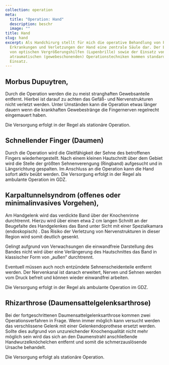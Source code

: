 ```yaml
---
collection: operation
meta:
  title: "Operation: Hand"
  description: beschr
  image: ""
title: Hand
slug: hand
excerpt: Als Handchirurg stellt für mich die operative Behandlung von Pat mit
  Erkrankungen und Verletzungen der Hand eine zentrale Säule dar. Der Einsatz
  von optischen Vergrößerungshilfen (Lupenbrille) sowie der Einsatz von
  atraumatischen (gewebeschonenden) Operationstechniken kommen standardmäßig zum
  Einsatz.
---
```

## Morbus Dupuytren,

Durch die Operation werden die zu meist stranghaften Gewebsanteile entfernt. Hierbei ist darauf zu achten das Gefäß- und Nervenstrukturen nicht verletzt werden. Unter Umständen kann die Operation etwas länger dauern wenn die krankhaften Gewebestränge die Fingernerven regelrecht eingemauert haben. 

Die Versorgung erfolgt in der Regel als stationäre Operation. 

## Schnellender Finger (Daumen)

Durch die Operation wird die Gleitfähigkeit der Sehne des betroffenen Fingers wiederhergestellt. Nach einem kleinen Hautschnitt über dem Gebiet wird die Stelle der größten Sehnenverengung (Ringband) aufgesucht und in Längsrichtung gespalten. Im Anschluss an die Operation kann die Hand sofort aktiv beübt werden. Die Versorgung erfolgt in der Regel als ambulante Operation im GDZ. 

## Karpaltunnelsyndrom (offenes oder minimalinvasives Vorgehen),

Am Handgelenk wird das verdickte Band über der Knochenrinne durchtrennt. Hierzu wird über einen etwa 2 cm langen Schnitt an der Beugefalte des Handgelenkes das Band unter Sicht mit einer Spezialkamara (endoskopisch) . Das Risiko der Verletzung von Nervenstrukturen in dieser Region wird somit deutlich gesenkt. 

Gelingt aufgrund von Verwachsungen die einwandfreie Darstellung des Bandes nicht wird über eine Verlängerung des Hautschnittes das Band in klassischer Form von „außen“ durchtrennt. 

Eventuell müssen auch noch entzündete Sehnenscheidenteile entfernt werden. Der Nervenkanal ist danach erweitert, Nerven und Sehnen werden vom Druck befreit und können wieder einwandfrei arbeiten. 

Die Versorgung erfolgt in der Regel als ambulante Operation im GDZ. 

## Rhizarthrose (Daumensattelgelenksarthrose)

Bei der fortgeschrittenen Daumensattelgelenksarthrose kommen zwei Operationsverfahren in Frage. Wenn immer möglich kann versucht werden das verschlissene Gelenk mit einer Gelenkendoprothese ersetzt werden. Sollte dies aufgrund von unzureichender Knochenqualität nicht mehr möglich sein wird das sich an den Daumenstrahl anschließende Handwurzelknöchelchen entfernt und somit die schmerzauslösende Ursache behandelt. 

Die Versorgung erfolgt als stationäre Operation.